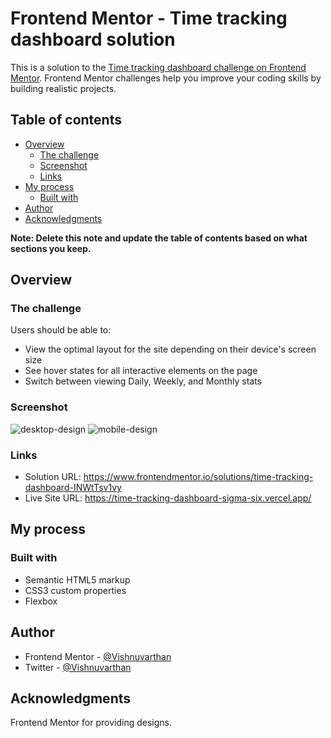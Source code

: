 # Frontend Mentor - Time tracking dashboard solution

This is a solution to the [Time tracking dashboard challenge on Frontend Mentor](https://www.frontendmentor.io/challenges/time-tracking-dashboard-UIQ7167Jw). Frontend Mentor challenges help you improve your coding skills by building realistic projects. 

## Table of contents

- [Overview](#overview)
  - [The challenge](#the-challenge)
  - [Screenshot](#screenshot)
  - [Links](#links)
- [My process](#my-process)
  - [Built with](#built-with)
- [Author](#author)
- [Acknowledgments](#acknowledgments)

**Note: Delete this note and update the table of contents based on what sections you keep.**

## Overview

### The challenge

Users should be able to:

- View the optimal layout for the site depending on their device's screen size
- See hover states for all interactive elements on the page
- Switch between viewing Daily, Weekly, and Monthly stats

### Screenshot

![desktop-design](https://user-images.githubusercontent.com/3669703/177992754-eedb1cce-b49d-48a7-8c5c-9a68bdeb180e.jpg)
![mobile-design](https://user-images.githubusercontent.com/3669703/177992935-797a4087-91e4-4b88-b33d-aa5d91b65958.jpg)

### Links

- Solution URL: https://www.frontendmentor.io/solutions/time-tracking-dashboard-INWtTsv1vy
- Live Site URL: https://time-tracking-dashboard-sigma-six.vercel.app/

## My process

### Built with

- Semantic HTML5 markup
- CSS3 custom properties
- Flexbox

## Author

- Frontend Mentor - [@Vishnuvarthan](https://www.frontendmentor.io/profile/vvarthan7)
- Twitter - [@Vishnuvarthan](https://www.twitter.com/vvarthan7)


## Acknowledgments

Frontend Mentor for providing designs.
